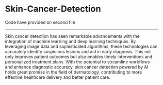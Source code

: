 # Skin-Cancer-Detection

Code have provided on second file 
*******************************************
Skin cancer detection has seen remarkable advancements with the integration of machine learning and deep learning techniques. By leveraging image data and sophisticated algorithms, these technologies can accurately identify suspicious lesions and aid in early diagnosis. This not only improves patient outcomes but also enables timely interventions and personalized treatment plans. With the potential to streamline workflows and enhance diagnostic accuracy, skin cancer detection powered by AI holds great promise in the field of dermatology, contributing to more effective healthcare delivery and better patient care.
